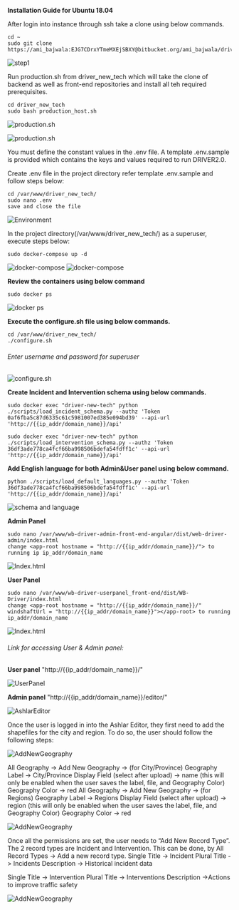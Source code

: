 **Installation Guide for Ubuntu 18.04**

After login into instance through ssh take a clone using below commands.

    cd ~
    sudo git clone https://ami_bajwala:EJG7CDrxYTmeMXEjSBXY@bitbucket.org/ami_bajwala/driver_new_tech.git

![step1](images/Installation_step1.png)

Run production.sh from driver_new_tech which will take the clone of backend as well as front-end
repositories and install all teh required prerequisites.

    cd driver_new_tech
    sudo bash production_host.sh

![production.sh](images/Installation_step2_1.png)

![production.sh](images/Installation_step2_2.png)

You must define the constant values in the .env file. A template .env.sample is provided which contains the keys and
values required to run DRIVER2.0.

Create .env file in the project directory refer template .env.sample and follow steps below:

    cd /var/www/driver_new_tech/
    sudo nano .env
    save and close the file

![Environment](images/InstallationEnvironment.png)

In the project directory(/var/www/driver_new_tech/) as a superuser, execute steps below:

    sudo docker-compose up -d

![docker-compose](images/Installation_DockerCompose_1.png)
![docker-compose](images/Installation_DockerCompose_2.png)

**Review the containers using below command**

    sudo docker ps

![docker ps](images/Installation_Dockerps.png)


**Execute the configure.sh file using below commands.**

    cd /var/www/driver_new_tech/
    ./configure.sh

###### Enter username and password for superuser

![configure.sh](images/Installation_Configure1.png)


**Create Incident and Intervention schema using below commands.**

    sudo docker exec "driver-new-tech" python ./scripts/load_incident_schema.py --authz 'Token 0af6fba5c87d6335c61c5981007ed385e094bd39' --api-url 'http://{{ip_addr/domain_name}}/api'
    
    sudo docker exec "driver-new-tech" python ./scripts/load_intervention_schema.py --authz 'Token 36df3ade778ca4fcf66ba998506bdefa54fdff1c' --api-url 'http://{{ip_addr/domain_name}}/api'

**Add English language for both Admin&User panel using below command.**

    python ./scripts/load_default_languages.py --authz 'Token 36df3ade778ca4fcf66ba998506bdefa54fdff1c' --api-url 'http://{{ip_addr/domain_name}}/api'

![schema and language](images/Installation_Schema_Language.png)

**Admin Panel**

    sudo nano /var/www/wb-driver-admin-front-end-angular/dist/web-driver-admin/index.html
    change <app-root hostname = "http://{{ip_addr/domain_name}}/"> to running ip ip_addr/domain_name

![Index.html](images/Installation_Index_Admin.png)

**User Panel**

    sudo nano /var/www/wb-driver-userpanel_front-end/dist/WB-Driver/index.html
    change <app-root hostname = "http://{{ip_addr/domain_name}}/" windshaftUrl = "http://{{ip_addr/domain_name}}"></app-root> to running ip_addr/domain_name

![Index.html](images/Installation_IndexUserPanel.png)

###### Link for accessing User & Admin panel:

**User panel** "http://{{ip_addr/domain_name}}/"

![UserPanel](images/UserPanel_LoginPage.png)

**Admin panel** "http://{{ip_addr/domain_name}}/editor/"

![AshlarEditor](images/AshlarEditor_LoginPage.png)

Once the user is logged in into the Ashlar Editor, they first need to add the shapefiles for the city and region. To do
so, the user should follow the following steps:

![AddNewGeography](images/AshlarEditor_HomePage.png)

All Geography -> Add New Geography -> (for City/Province)
Geography Label -> City/Province Display Field (select after upload) -> name (this will only be enabled when the user
saves the label, file, and Geography Color)
Geography Color -> red All Geography -> Add New Geography -> (for Regions)
Geography Label -> Regions Display Field (select after upload) -> region (this will only be enabled when the user saves
the label, file, and Geography Color)
Geography Color -> red

![AddNewGeography](images/AshlarEditor_AddNewGeography.png)


Once all the permissions are set, the user needs to “Add New Record Type”. The 2 record types are Incident and
Intervention. This can be done, by All Record Types -> Add a new record type. Single Title -> Incident Plural Title ->
Incidents Description -> Historical incident data

Single Title -> Intervention Plural Title -> Interventions Description ->Actions to improve traffic safety

![AddNewGeography](images/AshlarEditor_AddNewRecordType.png)


[comment]: <> (![AddNewGeography]&#40;images/AshlarEditor_ManageUsers.png&#41;)

[comment]: <> (Manage User -> Add New User;)

[comment]: <> (Fill-up all the relevant details and click on *Create User* button.)

[comment]: <> (![AddNewGeography]&#40;images/AshlarEditor_CreateUser.png&#41;)

[comment]: <> (Manage Permissions -> Add Group Permission;)

[comment]: <> (Fill-up all the relevant details and click on *Save* button.)

[comment]: <> (![AddNewGeography]&#40;images/AshlarEditor_ManagePermissions.png&#41;)

[comment]: <> (To add new language, click on Language -> Add New Language. Add all the required details and click on *Save* button.)

[comment]: <> (![AddNewGeography]&#40;images/AshlarEditor_AddNewLanguage.png&#41;)

[comment]: <> (To add new Weather API Provider, click on Settings -> Weather API -> Add API Provider.)

[comment]: <> (Add PROVIDER NAME,  CLIENT ID / API KEY, CLIENT SECRET and click on *Save* button.)

[comment]: <> (![AddNewGeography]&#40;images/AshlarEditor_AddWeatherAPIProvider.png&#41;)


[comment]: <> (![AddNewGeography]&#40;images/AshlarEditor_AllCrashTypes.png&#41;)

[comment]: <> (Select Weather -> Settings -> SelectWeather;)

[comment]: <> (By default all the options are selected and same will appear in user panel, but if you do not want to show some )

[comment]: <> (of them then you can always uncheck those and click on *Save* button.)

[comment]: <> (![AddNewGeography]&#40;images/AshlarEditor_SelectWeather.png&#41;)

[comment]: <> (Bulk Upload)

[comment]: <> (To upload Incidents/Interventions in bulk, click on Settings -> Bulk Upload -> Upload Bulk Data, select Incident/)

[comment]: <> (Intervention from drop-down choose the relevant Json/csv file to upload. Once file is added, click on Upload button.)

[comment]: <> (If required you can download a sample file by clicking on "Download Sample file".)

[comment]: <> (![AddNewGeography]&#40;images/AshlarEditor_BulkUpload.png&#41;)




[comment]: <> (![AddNewGeography]&#40;images/UserPanel_CreateUser.png&#41;)


[comment]: <> (![AddNewGeography]&#40;images/Dashboard.png&#41;)


[comment]: <> (![AddNewGeography]&#40;images/MapPage.png&#41;)


[comment]: <> (![AddNewGeography]&#40;images/MapGraphs.png&#41;)


[comment]: <> (![AddNewGeography]&#40;images/AddIncident.png&#41;)


[comment]: <> (![AddNewGeography]&#40;images/AddIncident_Preview.png&#41;)


[comment]: <> (![AddNewGeography]&#40;images/RecordList.png&#41;)


[comment]: <> (![AddNewGeography]&#40;images/BarGraph.png&#41;)


[comment]: <> (![AddNewGeography]&#40;images/PieChart.png&#41;)